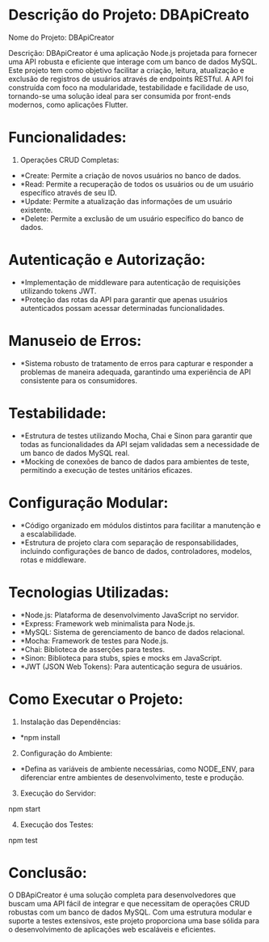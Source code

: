 # Descrição do Projeto: DBApiCreato

Nome do Projeto: DBApiCreator

Descrição:
DBApiCreator é uma aplicação Node.js projetada para fornecer uma API robusta e eficiente que interage com um banco de dados MySQL. Este projeto tem como objetivo facilitar a criação, leitura, atualização e exclusão de registros de usuários através de endpoints RESTful. A API foi construída com foco na modularidade, testabilidade e facilidade de uso, tornando-se uma solução ideal para ser consumida por front-ends modernos, como aplicações Flutter.

# Funcionalidades:

1. Operações CRUD Completas:

* *Create: Permite a criação de novos usuários no banco de dados.
* *Read: Permite a recuperação de todos os usuários ou de um usuário específico através de seu ID.
* *Update: Permite a atualização das informações de um usuário existente.
* *Delete: Permite a exclusão de um usuário específico do banco de dados.

# Autenticação e Autorização:

* *Implementação de middleware para autenticação de requisições utilizando tokens JWT.
* *Proteção das rotas da API para garantir que apenas usuários autenticados possam acessar determinadas funcionalidades.

# Manuseio de Erros:

* *Sistema robusto de tratamento de erros para capturar e responder a problemas de maneira adequada, garantindo uma experiência de API consistente para os consumidores.

# Testabilidade:

* *Estrutura de testes utilizando Mocha, Chai e Sinon para garantir que todas as funcionalidades da API sejam validadas sem a necessidade de um banco de dados MySQL real.
* *Mocking de conexões de banco de dados para ambientes de teste, permitindo a execução de testes unitários eficazes.

# Configuração Modular:

* *Código organizado em módulos distintos para facilitar a manutenção e a escalabilidade.
* *Estrutura de projeto clara com separação de responsabilidades, incluindo configurações de banco de dados, controladores, modelos, rotas e middleware.

# Tecnologias Utilizadas:

* *Node.js: Plataforma de desenvolvimento JavaScript no servidor.
* *Express: Framework web minimalista para Node.js.
* *MySQL: Sistema de gerenciamento de banco de dados relacional.
* *Mocha: Framework de testes para Node.js.
* *Chai: Biblioteca de asserções para testes.
* *Sinon: Biblioteca para stubs, spies e mocks em JavaScript.
* *JWT (JSON Web Tokens): Para autenticação segura de usuários.

# Como Executar o Projeto:

1. Instalação das Dependências:

* *npm install

2. Configuração do Ambiente:

* *Defina as variáveis de ambiente necessárias, como NODE_ENV, para diferenciar entre ambientes de desenvolvimento, teste e produção.

3. Execução do Servidor:

npm start

4. Execução dos Testes:

npm test

# Conclusão:

O DBApiCreator é uma solução completa para desenvolvedores que buscam uma API fácil de integrar e que necessitam de operações CRUD robustas com um banco de dados MySQL. Com uma estrutura modular e suporte a testes extensivos, este projeto proporciona uma base sólida para o desenvolvimento de aplicações web escaláveis e eficientes.
